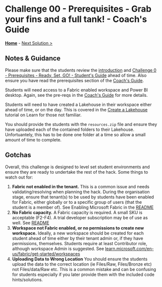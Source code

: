 # Challenge 00 - Prerequisites - Grab your fins and a full tank! - Coach's Guide 

**[Home](./README.md)** - [Next Solution >](./Solution-01.md)

## Notes & Guidance

Please make sure that the students review the [introduction](../README.md) and [Challenge 0 - Prerequisites - Ready, Set, GO! - Student's Guide](../Student/Challenge-00.md) ahead of time. Also ensure you have read the prerequisites section of the [Coach's Guide](./README.md).

Students will need access to a Fabric enabled workspace and Power BI desktop. Again, see the pre-reqs in the [Coach's Guide](./README.md) for more details. 

Students will need to have created a Lakehouse in their workspace either ahead of time, or on the day. This is covered in the [Create a Lakehouse](https://learn.microsoft.com/en-us/fabric/data-engineering/create-lakehouse) tutorial on Learn for those not familiar.

You should provide the students with the ``resources.zip`` file and ensure they have uploaded each of the contained folders to their Lakehouse. Unfortuantely, this has to be done one folder at a time so allow a small amount of time to complete.

## Gotchas

Overall, this challenge is designed to level set student environments and ensure they are ready to undertake the rest of the hack. Some things to watch out for:

1. **Fabric not enabled in the tenant.** This is a common issue and needs validating/resolving when planning the hack. During the organisation stage, ensure that tenant(s) to be used by students have been enabled for Fabric, either globally or to a specific group of users (that the student is a member of). See Enabling Microsoft Fabric in the [README](./README.md)
2. **No Fabric capacity.** A Fabric capacity is required. A small SKU is acceptable (F2-F4). A trial developer subscription may be of use as well. See [README](./README.md)
3. **Workspace not Fabric enabled, or no permissions to create new workspace.** Ideally, a new workspace should be created for each student ahead of time either by their tenant admin or, if they have permissions, themselves.  Students require at least Contributor role, although workspace Admin is suggested. See [learn.microsoft.com/en-us/fabric/get-started/workspaces](https://learn.microsoft.com/en-us/fabric/get-started/workspaces)
4. **Uploading Data to Wrong Location** You should ensure the students upload the data to the correct location (ie Files/Raw, Files/Bronze etc) not Files/data/Raw etc. This is a common mistake and can be confusing for students especially if you later provide them with the included code hints/solutions.


